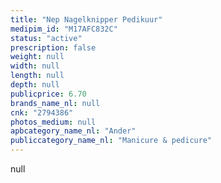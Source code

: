 ```yaml
---
title: "Nep Nagelknipper Pedikuur"
medipim_id: "M17AFC832C"
status: "active"
prescription: false
weight: null
width: null
length: null
depth: null
publicprice: 6.70
brands_name_nl: null
cnk: "2794386"
photos_medium: null
apbcategory_name_nl: "Ander"
publiccategory_name_nl: "Manicure & pedicure"
---
```

null

